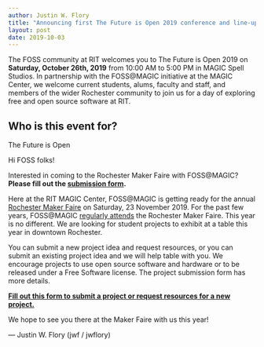 ```yaml
---
author: Justin W. Flory
title: "Announcing first The Future is Open 2019 conference and line-up"
layout: post
date: 2019-10-03
---
```


The FOSS community at RIT welcomes you to The Future is Open 2019 on **Saturday, October 26th, 2019** from 10:00 AM to 5:00 PM in MAGIC Spell Studios.
In partnership with the FOSS@MAGIC initiative at the MAGIC Center, we welcome current students, alums, faculty and staff, and members of the wider Rochester community to join us for a day of exploring free and open source software at RIT.


## Who is this event for?

The Future is Open

Hi FOSS folks!

Interested in coming to the Rochester Maker Faire with FOSS@MAGIC?
**Please fill out the [submission form](https://forms.gle/HNzJEjeLA31wm9Mk7).**

Here at the RIT MAGIC Center, FOSS@MAGIC is getting ready for the annual [Rochester Maker Faire](https://rochester.makerfaire.com/) on Saturday, 23 November 2019.
For the past few years, FOSS@MAGIC [regularly attends](https://blog.justinwflory.com/2018/01/rochester-mini-maker-faire/) the Rochester Maker Faire.
This year is no different.
We are looking for student projects to exhibit at a table this year in downtown Rochester.

You can submit a new project idea and request resources, or you can submit an existing project idea and we will help table with you.
We encourage projects to use open source software and hardware or to be released under a Free Software license.
The project submission form has more details.

[**Fill out this form to submit a project or request resources for a new project.**](https://forms.gle/HNzJEjeLA31wm9Mk7)

We hope to see you there at the Maker Faire with us this year!

— Justin W. Flory (jwf / jwflory)

